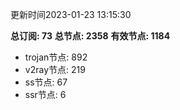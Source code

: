 更新时间2023-01-23 13:15:30

**总订阅: 73**
**总节点: 2358**
**有效节点: 1184**
- trojan节点: 892
- v2ray节点: 219
- ss节点: 67
- ssr节点: 6
